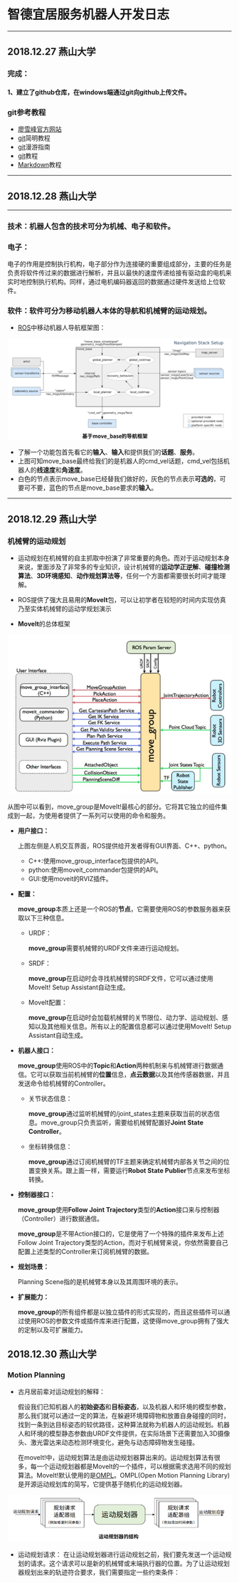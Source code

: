 # 智德宜居服务机器人开发日志
***
## 2018.12.27  燕山大学
### 完成：
#### 1、建立了github仓库，在windows端通过git向github上传文件。
### git参考教程
 * [廖雪峰官方网站](https://www.liaoxuefeng.com/wiki/0013739516305929606dd18361248578c67b8067c8c017b000)
 * [git](http://www.runoob.com/w3cnote/git-guide.html)简明教程
 * [git](https://github.com/phodal/github)漫游指南
 * [git](http://www.cnblogs.com/mike-mei/p/8013035.html)教程
 * [Markdown](https://blog.csdn.net/u014061630/article/details/81359144#00)教程
 ***
## 2018.12.28 燕山大学
***
### 技术：机器人包含的技术可分为机械、电子和软件。
### 电子：
   电子的作用是控制执行机构，电子部分作为连接硬的重要组成部分，主要的任务是负责将软件传过来的数据进行解析，并且以最快的速度传递给接有驱动盒的电机来实时地控制执行机构。同样，通过电机编码器返回的数据通过硬件发送给上位软件。
### 软件：软件可分为移动机器人本体的导航和机械臂的运动规划。
* [ROS](http://wiki.ros.org/cn)中移动机器人导航框架图：


![](image/robot_navigation.png)

* 了解一个功能包首先看它的**输入**、**输入**和提供我们的**话题**、**服务**。
* 上图可知move_base最终给我们的是机器人的cmd_vel话题，cmd_vel包括机器人的**线速度**和**角速度**。
* 白色的节点表示move_base已经替我们做好的，灰色的节点表示**可选的**，可要可不要，蓝色的节点是move_base要求的**输入**。
***
## 2018.12.29 燕山大学
### 机械臂的运动规划
* 运动规划在机械臂的自主抓取中扮演了非常重要的角色。而对于运动规划本身来说，里面涉及了非常多的专业知识，设计机械臂的**运动学正逆解**、**碰撞检测算法**、**3D环境感知**、**动作规划算法等**，任何一个方面都需要很长时间才能理解。

* ROS提供了强大且易用的**MoveIt**包，可以让初学者在较短的时间内实现仿真乃至实体机械臂的运动学规划演示
* **MoveIt**的总体框架

![](image/robot_Moveit!.png)

   从图中可以看到，move_group是MoveIt!最核心的部分。它将其它独立的组件集成到一起，为使用者提供了一系列可以使用的命令和服务。

* **用户接口：**    
                                                                                                                                                                                                                                                                                                 
  上图左侧是人机交互界面，ROS提供给开发者得有GUI界面、C++、python。
  
  * C++:使用move_group_interface包提供的API。
  * python:使用moveit_commander包提供的API。
  * GUI:使用moveit的RVIZ插件。
* **配置：**

   **move_group**本质上还是一个ROS的**节点**，它需要使用ROS的参数服务器来获取以下三种信息。
   * URDF：
   
     **move_group**需要机械臂的URDF文件来进行运动规划。
   * SRDF：
   
     **move_group**在启动时会寻找机械臂的SRDF文件，它可以通过使用MoveIt! Setup Assistant自动生成。
   * MoveIt配置：
   
     **move_group**在启动时会加载机械臂的关节限位、动力学、运动规划、感知以及其他相关信息。所有以上的配置信息都可以通过使用MoveIt! Setup Assistant自动生成。
* **机器人接口：**

   **move_group**使用ROS中的**Topic**和**Action**两种机制来与机械臂进行数据通信。它可以获取当前机械臂的**位置**信息，**点云数据**以及其他传感器数据，并且发送命令给机械臂的Controller。
   * 关节状态信息：
   
     **move_group**通过监听机械臂的/joint_states主题来获取当前的状态信息。move_group只负责监听，需要给机械臂配置好**Joint State Controller**。
   * 坐标转换信息：
   
     **move_group**通过订阅机械臂的TF主题来确定机械臂内部各关节之间的位置变换关系。跟上面一样，需要运行**Robot State Publier**节点来发布坐标转换。
* **控制器接口：**

    **move_group**使用**Follow Joint Trajectory**类型的**Action**接口来与控制器（Controller）进行数据通信。
	
    **move_group**是不带Action接口的，它是使用了一个特殊的插件来发布上述Follow Joint Trajectory类型的Action，而对于机械臂来说，你依然需要自己配置上述类型的Controller来订阅机械臂的数据。   
* **规划场景：**

   Planning Scene指的是机械臂本身以及其周围环境的表示。
* **扩展能力：**

   **move_group**的所有组件都是以独立插件的形式实现的，而且这些插件可以通过使用ROS的参数文件或插件库来进行配置，这使得move_group拥有了强大的定制以及可扩展能力。 
 
## 2018.12.30 燕山大学 
### **Motion Planning**

  * 古月居前辈对运动规划的解释：
  
    假设我们已知机器人的**初始姿态**和**目标姿态**，以及机器人和环境的模型参数，那么我们就可以通过一定的算法，在躲避环境障碍物和放置自身碰撞的同时，找到一条到达目标姿态的较优路径，这种算法就称为机器人的运动规划。机器人和环境的模型静态参数由URDF文件提供，在实际场景下还需要加入3D摄像头、激光雷达来动态检测环境变化，避免与动态障碍物发生碰撞。

    在moveIt!中，运动规划算法是由运动规划器算出来的。运动规划算法有很多，每一个运动规划器都是MoveIt的一个插件，可以根据需求选用不同的规划算法。MoveIt!默认使用的是[OMPL](http://ompl.kavrakilab.org/)。OMPL(Open Motion Planning Library)是开源运动规划库的简写，它提供基于随机化的运动规划器。

![](image/运动规划器架构.png)

* 运动规划请求：
    在让运动规划器进行运动规划之前，我们要先发送一个运动规划的请求。这个请求可以是新的机械臂或末端执行器的位置。为了让运动规划器规划出来的轨迹符合要求，我们需要指定一些约束条件：
   
